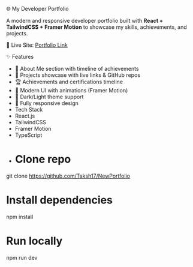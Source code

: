  🌐 My Developer Portfolio

A modern and responsive developer portfolio built with **React + TailwindCSS + Framer Motion** to showcase my skills, achievements, and projects.

🚀 Live Site: [Portfolio Link](http://localhost:5173/)

✨ Features
- 📖 About Me section with timeline of achievements  
- 💼 Projects showcase with live links & GitHub repos  
- 🏆 Achievements and certifications timeline  
- 🎨 Modern UI with animations (Framer Motion)  
- 🌙 Dark/Light theme support  
- 📱 Fully responsive design
- Tech Stack
- React.js
- TailwindCSS
- Framer Motion
- TypeScript
- # Clone repo
git clone https://github.com/Taksh17/NewPortfolio 

# Install dependencies
npm install

# Run locally
npm run dev
